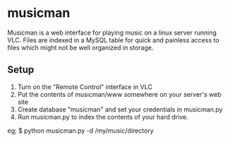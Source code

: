 # musicman

Musicman is a web interface for playing music on a linux server running VLC. Files are indexed in a MySQL table for quick and painless access to files which might not be well organized in storage.

## Setup

1. Turn on the "Remote Control" interface in VLC
2. Put the contents of musicman/www somewhere on your server's web site
3. Create database "musicman" and set your credentials in musicman.py
4. Run musicman.py to index the contents of your hard drive.

  eg; $ python musicman.py -d /my/music/directory
  
